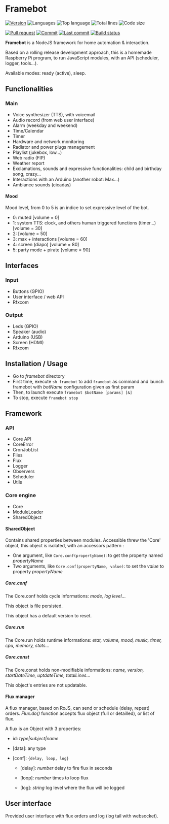 # Framebot

[![Version](https://img.shields.io/github/package-json/v/adrigarry/framebot?style=flat-square)](https://github.com/AdriGarry/framebot/tags)
![Languages](https://img.shields.io/github/languages/count/adrigarry/framebot?style=flat-square)
![Top language](https://img.shields.io/github/languages/top/adrigarry/framebot?style=flat-square)
![Total lines](https://img.shields.io/tokei/lines/github/adrigarry/framebot?style=flat-square)
![Code size](https://img.shields.io/github/languages/code-size/adrigarry/framebot?style=flat-square)

[![Pull request](https://img.shields.io/github/issues-pr/adrigarry/framebot?style=flat-square)](https://github.com/AdriGarry/framebot/pulls)
[![Commit](https://img.shields.io/github/commit-activity/w/adrigarry/framebot?style=flat-square)](https://github.com/AdriGarry/framebot/commits/master)
[![Last commit](https://img.shields.io/github/last-commit/adrigarry/framebot?style=flat-square)](https://github.com/AdriGarry/framebot/commits/master)
[![Build status](https://img.shields.io/github/workflow/status/adrigarry/framebot/CI?style=flat-square)](https://github.com/AdriGarry/framebot/actions)

**Framebot** is a NodeJS framework for home automation & interaction.

Based on a rolling release development approach, this is a homemade Raspberry Pi program, to run JavaScript modules, with an API (scheduler, logger, tools...).

Available modes: ready (active), sleep.

## Functionalities

### Main

- Voice synthesizer (TTS), with voicemail
- Audio record (from web user interface)
- Alarm (weekday and weekend)
- Time/Calendar
- Timer
- Hardware and network monitoring
- Radiator and power plugs management
- Playlist (jukebox, low...)
- Web radio (FIP)
- Weather report
- Exclamations, sounds and expressive functionalities: child and birthday song, crazy...
- Interactions with an Arduino (another robot: Max...)
- Ambiance sounds (cicadas)

#### Mood

Mood level, from 0 to 5 is an indice to set expressive level of the bot.

- 0: muted [volume = 0]
- 1: system TTS: clock, and others human triggered functions (timer...) [volume = 30]
- 2: [volume = 50]
- 3: max + interactions [volume = 60]
- 4: screen (diapo) [volume = 80]
- 5: party mode + pirate [volume = 90]

## Interfaces

### Input

- Buttons (GPIO)
- User interface / web API
- Rfxcom

### Output

- Leds (GPIO)
- Speaker (audio)
- Arduino (USB)
- Screen (HDMI)
- Rfxcom

## Installation / Usage

- Go to _framebot_ directory
- First time, execute `sh framebot` to add `framebot` as command and launch framebot with _botName_ configuration given as first param
- Then, to launch execute `framebot $botName [params] [&]`
- To stop, execute `framebot stop`

## Framework

### API

- Core API
- CoreError
- CronJobList
- Files
- Flux
- Logger
- Observers
- Scheduler
- Utils

### Core engine

- Core
- ModuleLoader
- SharedObject

#### SharedObject

Contains shared properties between modules. Accessible threw the 'Core' object, this object is isolated, with an accessors pattern :

- One argument, like `Core.conf(propertyName)`: to get the property named _propertyName_
- Two arguments, like `Core.conf(propertyName, value)`: to set the _value_ to property _propertyName_

##### Core.conf

The Core.conf holds cycle informations: _mode, log level_...

This object is file persisted.

This object has a default version to reset.

##### Core.run

The Core.run holds runtime informations: _etat, volume, mood, music, timer, cpu, memory, stats_...

##### Core.const

The Core.const holds non-modifiable informations: _name, version, startDateTime, uptdateTime, totalLines_...

This object's entries are not updatable.

#### Flux manager

A flux manager, based on RxJS, can send or schedule (delay, repeat) orders.
_Flux.do()_ function accepts flux object (full or detailled), or list of flux.

A flux is an Object with 3 properties:

- id: _type|subject|name_

- [data]: any type

- [conf]: `{delay, loop, log}`

  - [delay]: _number_ delay to fire flux in seconds

  - [loop]: _number_ times to loop flux

  - [log]: _string_ log level where the flux will be logged

## User interface

Provided user interface with flux orders and log (log tail with websocket).
